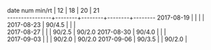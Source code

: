 date num min/rt |   12   |   18   |   20   |   21   
----------------+--------+--------+--------+--------
2017-08-19      |        |        |        |       
2017-08-23      | 90/4.5 |        |        |       
2017-08-27      |        |        | 90/2.5 | 90/2.0
2017-08-30      | 90/4.0 |        |        |       
2017-09-03      |        |        | 90/2.0 | 90/2.0
2017-09-06      | 90/3.5 |        | 90/2.0 |       
